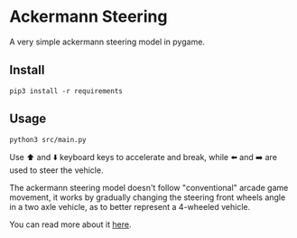 # Ackermann Steering 

A very simple ackermann steering model in pygame.

## Install

`
pip3 install -r requirements
`

## Usage
`python3 src/main.py`

Use :arrow_up: and :arrow_down: keyboard keys to accelerate and break, while :arrow_left: and :arrow_right: are used to steer the vehicle.

The ackermann steering model doesn't follow "conventional" arcade game movement, it works by gradually changing the steering front wheels angle in a two axle vehicle, as to better represent a 4-wheeled vehicle.

You can read more about it [here](https://www.xarg.org/book/kinematics/ackerman-steering/).